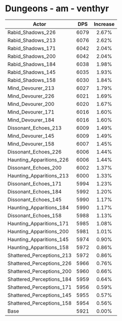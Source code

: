 # Dungeons - am - venthyr
| Actor | DPS | Increase |
|---|:---:|:---:|
|Rabid_Shadows_226|6079|2.67%|
|Rabid_Shadows_213|6076|2.62%|
|Rabid_Shadows_171|6042|2.04%|
|Rabid_Shadows_200|6042|2.04%|
|Rabid_Shadows_184|6038|1.98%|
|Rabid_Shadows_145|6035|1.93%|
|Rabid_Shadows_158|6030|1.84%|
|Mind_Devourer_213|6027|1.79%|
|Mind_Devourer_226|6021|1.69%|
|Mind_Devourer_200|6020|1.67%|
|Mind_Devourer_171|6016|1.60%|
|Mind_Devourer_184|6016|1.60%|
|Dissonant_Echoes_213|6009|1.49%|
|Mind_Devourer_145|6009|1.49%|
|Mind_Devourer_158|6007|1.45%|
|Dissonant_Echoes_226|6006|1.44%|
|Haunting_Apparitions_226|6006|1.44%|
|Dissonant_Echoes_200|6002|1.37%|
|Haunting_Apparitions_213|6000|1.33%|
|Dissonant_Echoes_171|5994|1.23%|
|Dissonant_Echoes_184|5992|1.20%|
|Dissonant_Echoes_145|5990|1.17%|
|Haunting_Apparitions_184|5990|1.17%|
|Dissonant_Echoes_158|5988|1.13%|
|Haunting_Apparitions_171|5985|1.08%|
|Haunting_Apparitions_200|5981|1.01%|
|Haunting_Apparitions_145|5974|0.90%|
|Haunting_Apparitions_158|5972|0.86%|
|Shattered_Perceptions_213|5972|0.86%|
|Shattered_Perceptions_226|5966|0.76%|
|Shattered_Perceptions_200|5960|0.66%|
|Shattered_Perceptions_184|5959|0.64%|
|Shattered_Perceptions_171|5956|0.59%|
|Shattered_Perceptions_145|5955|0.57%|
|Shattered_Perceptions_158|5954|0.56%|
|Base|5921|0.00%|

